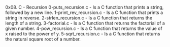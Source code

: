 0x08. C - Recursion
0-puts_recursion.c - Is a C function that prints a string, followed by a new line.
1-print_rev_recursion.c - Is a C function that prints a string in reverse.
2-strlen_recursion.c - Is a C function that returns the length of a string.
3-factorial.c - Is a C function that returns the factorial of a given number.
4-pow_recursion.c - Is a C function that returns the value of x raised to the power of y.
5-sqrt_recursion.c - Is a C function that returns the natural square root of a number.
